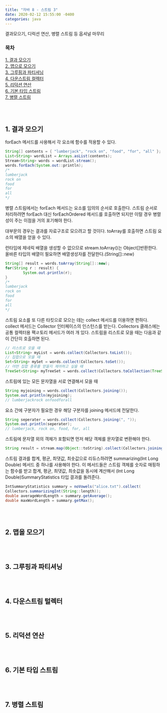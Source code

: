```yaml
---
title: "자바 8 - 스트림 3"
date: 2020-02-12 15:55:00 -0400
categories: java
---
```


결과모으기, 디럭션 연산, 병렬 스트림 등 옵셔널 마무리

### 목차
[1. 결과 모으기](#1-결과-모으기)<br>
[2. 맵으로 모으기](#2-맵으로-모으기)<br>
[3. 그루핑과 파티셔닝](#3-그루핑과-파티셔닝)<br>
[4. 다운스트림 컬렉터](#4-다운스트림-컬렉터)<br>
[5. 리덕션 연산](#5-리덕션-연산)<br>
[6. 기본 타입 스트림](#6-기본-타입-스트림)<br>
[7. 병렬 스트림](#7-병렬-스트림)<br>

<br><br>


## 1. 결과 모으기

forEach 메서드를 사용해서 각 요소에 함수를 적용할 수 있다.
```java
String[] contents = { "lumberjack", "rock on", "food", "for", "all" };
List<String> wordList = Arrays.asList(contents);
Stream<String> words = wordList.stream();
words.forEach(System.out::println);
/*
lumberjack
rock on
food
for
all
*/
```

병렬 스트림에서는 forEach 메서드는 요소를 임의의 순서로 호출한다. 스트림 순서로 처리하려면 forEach 대신 forEachOrdered 메서드를 호출하면 되지만 이럴 경우 병렬성이 주는 이점을 거의 포기해야 한다.

대부문의 경우는 결과를 자료구조로 모으려고 할 것이다. toArray를 호출하면 스트림 요소의 배열을 얻을 수 있다.

런타임에 제네릭 배열을 생성할 수 없으므로 stream.toArray()는 Object[]반환한다. 올바른 타입의 배열이 필요하면 배열생성자를 전달한다.(String[]::new)

```java
String[] result = words.toArray(String[]::new);
for(String r : result) {
        System.out.println(r);
}
/*
lumberjack
rock on
food
for
all
*/
```

스트림 요소를 또 다른 타킷으로 모으는 데는 collect 메서드를 이용하면 편하다. collect 메서드는 Collector 인터페이스의 인스턴스를 받는다. Collectors 클래스에는 공통 컬렉터용 팩ㄹ토리 메서드가 여러 개 있다. 스트림을 리스트로 모을 때는 다음과 같이 간단히 호출하면 된다.
```java
// 리스트로 모을 떄
List<String> myList = words.collect(Collectors.toList());
// 집합으로 모을 때
Set<String> mySet = words.collect(Collectors.toSet());
// 어떤 집합 종류를 얻을지 제어하고 싶을 때
TreeSet<String> myTreeSet = words.collect(Collectors.toCollection(TreeSet::new));
```

스트림에 있는 모든 문자열을 서로 연결해서 모을 때
```java
String myjoining = words.collect(Collectors.joining());
System.out.println(myjoining);
// lumberjackrock onfoodforall
```

요소 간에 구분자가 필요한 경우 해당 구분자를 joining 메서드에 전달한다.
```java
String seperater = words.collect(Collectors.joining(", "));
System.out.println(seperater);
// lumberjack, rock on, food, for, all
```

스트림에 문자열 외의 객체가 포함되면 먼저 해당 객체를 문자열로 변환해야 한다.
```java
String result = stream.map(Object::toString).collect(Collectors.joining(", "));
```

 스트림 결과를 합계, 평균, 최댓값, 최솟값으로 리듀스하려면 summarizing(Int Long Double) 메서드 중 하나를 사용해야 한다. 이 메서드들은 스트림 객체를 숫자로 매핑하는 함수를 받고 합계, 평균, 최댓값, 최솟값을 동시에 계산해서 (Int Long Double)SummaryStatistics 타입 결과를 돌려준다.
```java
IntSummaryStatistics summary = noVowels("alice.txt").collect(
Collectors.summarizingInt(String::length));
double averageWordLength = summary.getAverage();
double maxWordLength = summary.getMax();
```

<br><br>

## 2. 맵을 모으기

<br><br>

## 3. 그루핑과 파티셔닝

<br><br>

## 4. 다운스트림 털렉터

<br><br>

## 5. 리덕션 연산

<br><br>

## 6. 기본 타입 스트림

<br><br>

## 7. 병렬 스트림
